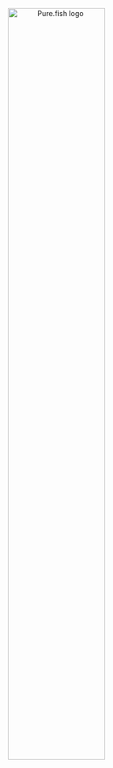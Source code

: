 <!-- markdownlint-disable MD041 -->
<div align="center">

<img src="https://user-images.githubusercontent.com/1212392/262604075-db5d0ad2-a7ed-4a62-a1cc-ec677cf76351.png" width="61.8%" alt="Pure.fish logo"/><br>

</div>
